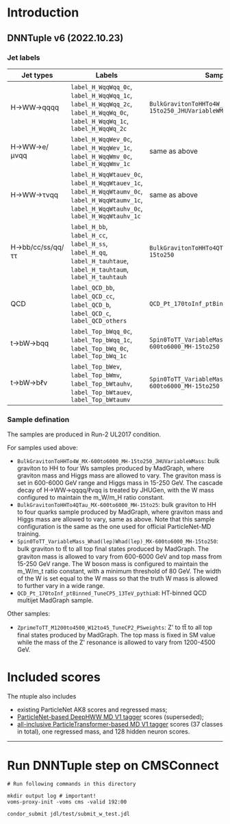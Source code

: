 # Introduction

## DNNTuple v6 (2022.10.23)

### Jet labels

| Jet types | Labels | Sample source |
| ------- | ------ | ------ |
| H→WW→qqqq | `label_H_WqqWqq_0c`, `label_H_WqqWqq_1c`, `label_H_WqqWqq_2c`, `label_H_WqqWq_0c`, `label_H_WqqWq_1c`, `label_H_WqqWq_2c` | `BulkGravitonToHHTo4W_MX-600to6000_MH-15to250_JHUVariableWMass` |
| H→WW→e/μνqq | `label_H_WqqWev_0c`, `label_H_WqqWev_1c`, `label_H_WqqWmv_0c`, `label_H_WqqWmv_1c` | same as above |
| H→WW→τνqq | `label_H_WqqWtauev_0c`, `label_H_WqqWtauev_1c`, `label_H_WqqWtaumv_0c`, `label_H_WqqWtaumv_1c`, `label_H_WqqWtauhv_0c`, `label_H_WqqWtauhv_1c` | same as above |
| H→bb/cc/ss/qq/ττ | `label_H_bb`, `label_H_cc`, `label_H_ss`, `label_H_qq`, `label_H_tauhtaue`, `label_H_tauhtaum`, `label_H_tauhtauh` | `BulkGravitonToHHTo4QTau_MX-600to6000_MH-15to250` |
| QCD | `label_QCD_bb`, `label_QCD_cc`, `label_QCD_b`, `label_QCD_c`, `label_QCD_others` | `QCD_Pt_170toInf_ptBinned_TuneCP5_13TeV_pythia8` |
| t→bW→bqq | `label_Top_bWqq_0c`, `label_Top_bWqq_1c`, `label_Top_bWq_0c`, `label_Top_bWq_1c` | `Spin0ToTT_VariableMass_WhadWhad_MX-600to6000_MH-15to250` |
| t→bW→bℓν | `label_Top_bWev`, `label_Top_bWmv`, `label_Top_bWtauhv`, `label_Top_bWtauev`, `label_Top_bWtaumv` | `Spin0ToTT_VariableMass_WlepWlep_MX-600to6000_MH-15to250` |

### Sample defination

The samples are produced in Run-2 UL2017 condition.

For samples used above:

 - `BulkGravitonToHHTo4W_MX-600to6000_MH-15to250_JHUVariableWMass`: bulk graviton to HH to four Ws samples produced by MadGraph, where graviton mass and Higgs mass are allowed to vary. The graviton mass is set in 600-6000 GeV range and Higgs mass in 15-250 GeV. The cascade decay of H→WW→qqqq/ℓνqq is treated by JHUGen, with the W mass configured to maintain the m_W/m_H ratio constant.
 - `BulkGravitonToHHTo4QTau_MX-600to6000_MH-15to25`: bulk graviton to HH to four quarks sample produced by MadGraph, where graviton mass and Higgs mass are allowed to vary, same as above. Note that this sample configuration is the same as the one used for official ParticleNet-MD training.
 - `Spin0ToTT_VariableMass_Whad(lep)Whad(lep)_MX-600to6000_MH-15to250`: bulk graviton to tt̅ to all top final states produced by MadGraph. The graviton mass is allowed to vary from 600-6000 GeV and top mass from 15-250 GeV range. The W boson mass is configured to maintain the m_W/m_t ratio constant, with a minimum threshold of 80 GeV. The width of the W is set equal to the W mass so that the truth W mass is allowed to further vary in a wide range.
 - `QCD_Pt_170toInf_ptBinned_TuneCP5_13TeV_pythia8`: HT-binned QCD multijet MadGraph sample.

Other samples:

 - `ZprimeToTT_M1200to4500_W12to45_TuneCP2_PSweights`: Z' to tt̅ to all top final states produced by MadGraph. The top mass is fixed in SM value while the mass of the Z' resonance is allowed to vary from 1200-4500 GeV.

# Included scores

The ntuple also includes

 - existing ParticleNet AK8 scores and regressed mass;
 - [ParticleNet-based DeepHWW MD V1 tagger](https://github.com/colizz/DNNTuples/tree/dev-UL-hww/Ntupler/data/DeepHWW-MD/ak8/V01) scores (superseded);
 - [all-inclusive ParticleTransformer-based MD V1 tagger](https://github.com/colizz/DNNTuples/tree/dev-UL-hww/Ntupler/data/InclParticleTransformer-MD/ak8/V01) scores (37 classes in total), one regressed mass, and 128 hidden neuron scores.

--------------------

# Run DNNTuple step on CMSConnect

```label_bash
# Run following commands in this directory

mkdir output log # important!
voms-proxy-init -voms cms -valid 192:00

condor_submit jdl/test/submit_w_test.jdl
```